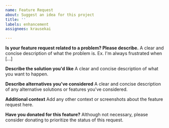```yaml
---
name: Feature Request
about: Suggest an idea for this project
title: ''
labels: enhancement
assignees: krausekai

---
```


**Is your feature request related to a problem? Please describe.**
A clear and concise description of what the problem is. Ex. I'm always frustrated when [...]

**Describe the solution you'd like**
A clear and concise description of what you want to happen.

**Describe alternatives you've considered**
A clear and concise description of any alternative solutions or features you've considered.

**Additional context**
Add any other context or screenshots about the feature request here.

**Have you donated for this feature?**
Although not necessary, please consider donating to prioritize the status of this request.
